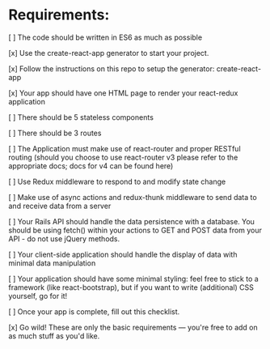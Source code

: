 # Requirements:

[ ] The code should be written in ES6 as much as possible

[x] Use the create-react-app generator to start your project.

[x] Follow the instructions on this repo to setup the generator: create-react-app

[x] Your app should have one HTML page to render your react-redux application

[ ] There should be 5 stateless components

[ ] There should be 3 routes

[ ] The Application must make use of react-router and proper RESTful routing (should you choose to use react-router v3 please refer to the appropriate docs; docs for v4 can be found here)

[ ] Use Redux middleware to respond to and modify state change

[ ] Make use of async actions and redux-thunk middleware to send data to and receive data from a server

[ ] Your Rails API should handle the data persistence with a database. You should be using fetch() within your actions to GET and POST data from your API - do not use jQuery methods.

[ ] Your client-side application should handle the display of data with minimal data manipulation

[ ] Your application should have some minimal styling: feel free to stick to a framework (like react-bootstrap), but if you want to write (additional) CSS yourself, go for it!

[ ] Once your app is complete, fill out this checklist.

[x] Go wild! These are only the basic requirements — you're free to add on as much stuff as you'd like.